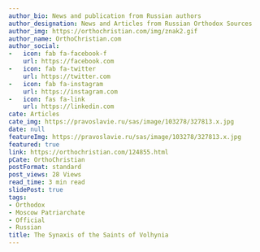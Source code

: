 ```yaml
---
author_bio: News and publication from Russian authors
author_designation: News and Articles from Russian Orthodox Sources
author_img: https://orthochristian.com/img/znak2.gif
author_name: OrthoChristian.com
author_social:
-   icon: fab fa-facebook-f
    url: https://facebook.com
-   icon: fab fa-twitter
    url: https://twitter.com
-   icon: fab fa-instagram
    url: https://instagram.com
-   icon: fas fa-link
    url: https://linkedin.com
cate: Articles
cate_img: https://pravoslavie.ru/sas/image/103278/327813.x.jpg
date: null
featureImg: https://pravoslavie.ru/sas/image/103278/327813.x.jpg
featured: true
link: https://orthochristian.com/124855.html
pCate: OrthoChristian
postFormat: standard
post_views: 28 Views
read_time: 3 min read
slidePost: true
tags:
- Orthodox
- Moscow Patriarchate
- Official
- Russian
title: The Synaxis of the Saints of Volhynia
---
```

